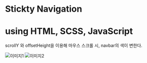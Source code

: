# Stickty Navigation

<h1>using HTML, SCSS, JavaScript</h1>

scrollY 와 offsetHeight을 이용해 마우스 스크롤 시, navbar의 색이 변한다.

![이미지1](./img/IMG1.png)
![이미지2](./img/IMG2.png)
